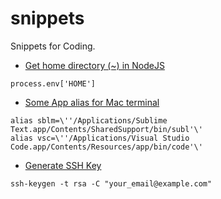 # snippets
Snippets for Coding.

* [Get home directory (~) in NodeJS](./get_home_directory_in_node_js.md)
```
process.env['HOME']
```

* [Some App alias for Mac terminal](./app_alias_for_mac.md)
```
alias sblm=\''/Applications/Sublime Text.app/Contents/SharedSupport/bin/subl'\'
alias vsc=\''/Applications/Visual Studio Code.app/Contents/Resources/app/bin/code'\'
```

* [Generate SSH Key](./ssh_key_gen.md)
```
ssh-keygen -t rsa -C "your_email@example.com"
```
